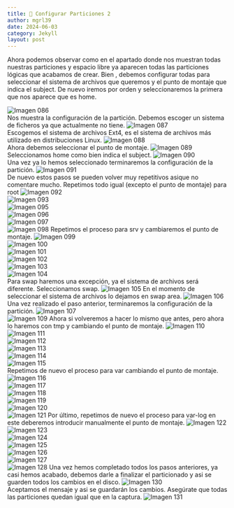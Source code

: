 ```yaml
---
title: 📂 Configurar Particiones 2
author: mgrl39
date: 2024-06-03
category: Jekyll
layout: post
---
```


Ahora podemos observar como en el apartado donde nos muestran todas nuestras particiones y espacio libre ya aparecen todas las particiones lógicas que acabamos de crear. Bien , debemos configurar todas para seleccionar el sistema de archivos que queremos y el punto de montaje que indica el subject. De nuevo iremos por orden y seleccionaremos la primera que nos aparece que es home.

![Imagen 086](https://raw.githubusercontent.com/mgrl39/Born2BeRoot/main/steps/b2br_img_086.png)  
Nos muestra la configuración de la partición. Debemos escoger un sistema de ficheros ya que actualmente no tiene.
![Imagen 087](https://raw.githubusercontent.com/mgrl39/Born2BeRoot/main/steps/b2br_img_087.png)  
Escogemos el sistema de archivos Ext4, es el sistema de archivos más utilizado en distribuciones Linux.
![Imagen 088](https://raw.githubusercontent.com/mgrl39/Born2BeRoot/main/steps/b2br_img_088.png)  
 Ahora debemos seleccionar el punto de montaje.
![Imagen 089](https://raw.githubusercontent.com/mgrl39/Born2BeRoot/main/steps/b2br_img_089.png)  
 Seleccionamos home como bien indica el subject.
![Imagen 090](https://raw.githubusercontent.com/mgrl39/Born2BeRoot/main/steps/b2br_img_090.png)  
Una vez ya lo hemos seleccionado terminaremos la configuración de la partición.
![Imagen 091](https://raw.githubusercontent.com/mgrl39/Born2BeRoot/main/steps/b2br_img_091.png)  
De nuevo estos pasos se pueden volver muy repetitivos asique no comentare mucho. Repetimos todo igual (excepto el punto de montaje) para root
![Imagen 092](https://raw.githubusercontent.com/mgrl39/Born2BeRoot/main/steps/b2br_img_092.png)  
![Imagen 093](https://raw.githubusercontent.com/mgrl39/Born2BeRoot/main/steps/b2br_img_093.png)  
![Imagen 095](https://raw.githubusercontent.com/mgrl39/Born2BeRoot/main/steps/b2br_img_095.png)  
![Imagen 096](https://raw.githubusercontent.com/mgrl39/Born2BeRoot/main/steps/b2br_img_096.png)  
![Imagen 097](https://raw.githubusercontent.com/mgrl39/Born2BeRoot/main/steps/b2br_img_097.png)  
![Imagen 098](https://raw.githubusercontent.com/mgrl39/Born2BeRoot/main/steps/b2br_img_098.png) 
Repetimos el proceso para srv y cambiaremos el punto de montaje.
![Imagen 099](https://raw.githubusercontent.com/mgrl39/Born2BeRoot/main/steps/b2br_img_099.png)  
![Imagen 100](https://raw.githubusercontent.com/mgrl39/Born2BeRoot/main/steps/b2br_img_100.png)  
![Imagen 101](https://raw.githubusercontent.com/mgrl39/Born2BeRoot/main/steps/b2br_img_101.png)  
![Imagen 102](https://raw.githubusercontent.com/mgrl39/Born2BeRoot/main/steps/b2br_img_102.png)  
![Imagen 103](https://raw.githubusercontent.com/mgrl39/Born2BeRoot/main/steps/b2br_img_103.png)  
![Imagen 104](https://raw.githubusercontent.com/mgrl39/Born2BeRoot/main/steps/b2br_img_104.png)  
Para swap haremos una excepción, ya el sistema de archivos será diferente. Seleccionamos swap.
![Imagen 105](https://raw.githubusercontent.com/mgrl39/Born2BeRoot/main/steps/b2br_img_105.png) 
 En el momento de seleccionar el sistema de archivos lo dejamos en swap area.
![Imagen 106](https://raw.githubusercontent.com/mgrl39/Born2BeRoot/main/steps/b2br_img_106.png)  
 Una vez realizado el paso anterior, terminaremos la configuración de la partición.
![Imagen 107](https://raw.githubusercontent.com/mgrl39/Born2BeRoot/main/steps/b2br_img_107.png)  
![Imagen 109](https://raw.githubusercontent.com/mgrl39/Born2BeRoot/main/steps/b2br_img_109.png)
Ahora si volveremos a hacer lo mismo que antes, pero ahora lo haremos con tmp y cambiando el punto de montaje.
![Imagen 110](https://raw.githubusercontent.com/mgrl39/Born2BeRoot/main/steps/b2br_img_110.png)  
![Imagen 111](https://raw.githubusercontent.com/mgrl39/Born2BeRoot/main/steps/b2br_img_111.png)  
![Imagen 112](https://raw.githubusercontent.com/mgrl39/Born2BeRoot/main/steps/b2br_img_112.png)  
![Imagen 113](https://raw.githubusercontent.com/mgrl39/Born2BeRoot/main/steps/b2br_img_113.png)  
![Imagen 114](https://raw.githubusercontent.com/mgrl39/Born2BeRoot/main/steps/b2br_img_114.png)  
![Imagen 115](https://raw.githubusercontent.com/mgrl39/Born2BeRoot/main/steps/b2br_img_115.png)  
Repetimos de nuevo el proceso para var cambiando el punto de montaje.
![Imagen 116](https://raw.githubusercontent.com/mgrl39/Born2BeRoot/main/steps/b2br_img_116.png)  
![Imagen 117](https://raw.githubusercontent.com/mgrl39/Born2BeRoot/main/steps/b2br_img_117.png)  
![Imagen 118](https://raw.githubusercontent.com/mgrl39/Born2BeRoot/main/steps/b2br_img_118.png)  
![Imagen 119](https://raw.githubusercontent.com/mgrl39/Born2BeRoot/main/steps/b2br_img_119.png)  
![Imagen 120](https://raw.githubusercontent.com/mgrl39/Born2BeRoot/main/steps/b2br_img_120.png)  
![Imagen 121](https://raw.githubusercontent.com/mgrl39/Born2BeRoot/main/steps/b2br_img_121.png) 
Por último, repetimos de nuevo el proceso para var-log en este deberemos introducir manualmente el punto de montaje.
![Imagen 122](https://raw.githubusercontent.com/mgrl39/Born2BeRoot/main/steps/b2br_img_122.png)  
![Imagen 123](https://raw.githubusercontent.com/mgrl39/Born2BeRoot/main/steps/b2br_img_123.png)  
![Imagen 124](https://raw.githubusercontent.com/mgrl39/Born2BeRoot/main/steps/b2br_img_124.png)  
![Imagen 125](https://raw.githubusercontent.com/mgrl39/Born2BeRoot/main/steps/b2br_img_125.png)  
![Imagen 126](https://raw.githubusercontent.com/mgrl39/Born2BeRoot/main/steps/b2br_img_126.png)  
![Imagen 127](https://raw.githubusercontent.com/mgrl39/Born2BeRoot/main/steps/b2br_img_127.png)  
![Imagen 128](https://raw.githubusercontent.com/mgrl39/Born2BeRoot/main/steps/b2br_img_128.png) 
 Una vez hemos completado todos los pasos anteriores, ya casi hemos acabado, debemos darle a finalizar el particionado y asi se guarden todos los cambios en el disco.
![Imagen 130](https://raw.githubusercontent.com/mgrl39/Born2BeRoot/main/steps/b2br_img_130.png)  
 Aceptamos el mensaje y asi se guardarán los cambios. Asegúrate que todas las particiones quedan igual que en la captura.
![Imagen 131](https://raw.githubusercontent.com/mgrl39/Born2BeRoot/main/steps/b2br_img_131.png)  
